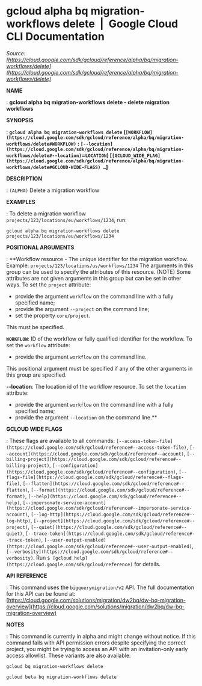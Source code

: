 # gcloud alpha bq migration-workflows delete  |  Google Cloud CLI Documentation

*Source: [https://cloud.google.com/sdk/gcloud/reference/alpha/bq/migration-workflows/delete](https://cloud.google.com/sdk/gcloud/reference/alpha/bq/migration-workflows/delete)*

**NAME**

: **gcloud alpha bq migration-workflows delete - delete migration workflows**

**SYNOPSIS**

: **`gcloud alpha bq migration-workflows delete` (`[WORKFLOW](https://cloud.google.com/sdk/gcloud/reference/alpha/bq/migration-workflows/delete#WORKFLOW)` : `[--location](https://cloud.google.com/sdk/gcloud/reference/alpha/bq/migration-workflows/delete#--location)`=`LOCATION`) [`[GCLOUD_WIDE_FLAG](https://cloud.google.com/sdk/gcloud/reference/alpha/bq/migration-workflows/delete#GCLOUD-WIDE-FLAGS) …`]**

**DESCRIPTION**

: `(ALPHA)` Delete a migration workflow

**EXAMPLES**

: To delete a migration workflow
`projects/123/locations/eu/workflows/1234`, run:

```
gcloud alpha bq migration-workflows delete projects/123/locations/eu/workflows/1234
```

**POSITIONAL ARGUMENTS**

: **Workflow resource - The unique identifier for the migration workflow. Example:
`projects/123/locations/us/workflows/1234` The arguments in this
group can be used to specify the attributes of this resource. (NOTE) Some
attributes are not given arguments in this group but can be set in other ways.
To set the `project` attribute:

- provide the argument `workflow` on the command line with a fully
specified name;
- provide the argument `--project` on the command line;
- set the property `core/project`.

This must be specified.

**`WORKFLOW`**:
ID of the workflow or fully qualified identifier for the workflow.
To set the `workflow` attribute:

- provide the argument `workflow` on the command line.

This positional argument must be specified if any of the other arguments in this
group are specified.

**--location**:
The location id of the workflow resource.
To set the `location` attribute:

- provide the argument `workflow` on the command line with a fully
specified name;
- provide the argument `--location` on the command line.**

**GCLOUD WIDE FLAGS**

: These flags are available to all commands: `[--access-token-file](https://cloud.google.com/sdk/gcloud/reference#--access-token-file)`,
`[--account](https://cloud.google.com/sdk/gcloud/reference#--account)`, `[--billing-project](https://cloud.google.com/sdk/gcloud/reference#--billing-project)`,
`[--configuration](https://cloud.google.com/sdk/gcloud/reference#--configuration)`,
`[--flags-file](https://cloud.google.com/sdk/gcloud/reference#--flags-file)`,
`[--flatten](https://cloud.google.com/sdk/gcloud/reference#--flatten)`, `[--format](https://cloud.google.com/sdk/gcloud/reference#--format)`, `[--help](https://cloud.google.com/sdk/gcloud/reference#--help)`, `[--impersonate-service-account](https://cloud.google.com/sdk/gcloud/reference#--impersonate-service-account)`,
`[--log-http](https://cloud.google.com/sdk/gcloud/reference#--log-http)`,
`[--project](https://cloud.google.com/sdk/gcloud/reference#--project)`, `[--quiet](https://cloud.google.com/sdk/gcloud/reference#--quiet)`, `[--trace-token](https://cloud.google.com/sdk/gcloud/reference#--trace-token)`, `[--user-output-enabled](https://cloud.google.com/sdk/gcloud/reference#--user-output-enabled)`,
`[--verbosity](https://cloud.google.com/sdk/gcloud/reference#--verbosity)`.
Run `$ [gcloud help](https://cloud.google.com/sdk/gcloud/reference)` for details.

**API REFERENCE**

: This command uses the `bigquerymigration/v2` API. The full
documentation for this API can be found at: [https://cloud.google.com/solutions/migration/dw2bq/dw-bq-migration-overview](https://cloud.google.com/solutions/migration/dw2bq/dw-bq-migration-overview)

**NOTES**

: This command is currently in alpha and might change without notice. If this
command fails with API permission errors despite specifying the correct project,
you might be trying to access an API with an invitation-only early access
allowlist. These variants are also available:

```
gcloud bq migration-workflows delete
```

```
gcloud beta bq migration-workflows delete
```